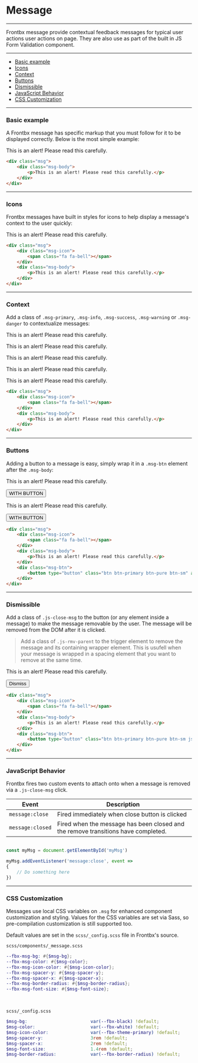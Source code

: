 # Message

---

Frontbx message provide contextual feedback messages for typical user actions user actions on page. They are also use as part of the built in JS Form Validation component.

---

*   [Basic example](#basic-example)
*   [Icons](#icons)
*   [Context](#context)
*   [Buttons](#buttons)
*   [Dismissible](#dismissible)
*   [JavaScript Behavior](#javaScript-behavior)
*   [CSS Customization](#css-customization)

---

### Basic example

A Frontbx message has specific markup that you must follow for it to be displayed correctly. Below is the most simple example:

<div class="fbx-snippet-demo">    
    <div class="msg">
        <div class="msg-body">
            <p>This is an alert! Please read this carefully.</p>
        </div>
    </div>
</div>

```html
<div class="msg">
    <div class="msg-body">
        <p>This is an alert! Please read this carefully.</p>
    </div>
</div>
```

---

### Icons

Frontbx messages have built in styles for icons to help display a message's context to the user quickly:

<div class="fbx-snippet-demo">    
    <div class="msg">
        <div class="msg-icon">
            <span class="fa fa-bell"></span>
        </div>
        <div class="msg-body">
            <p>This is an alert! Please read this carefully.</p>
        </div>
    </div>
</div>

```html
<div class="msg">
    <div class="msg-icon">
        <span class="fa fa-bell"></span>
    </div>
    <div class="msg-body">
        <p>This is an alert! Please read this carefully.</p>
    </div>
</div>
```

---

### Context

Add a class of `.msg-primary`, `.msg-info`, `.msg-success`, `.msg-warning` or `.msg-danger` to contextualize messages:

<div class="fbx-snippet-demo">    
    <div class="flex-row row-gaps-xs">
        <div class="msg">
            <div class="msg-icon">
                <span class="fa fa-bell"></span>
            </div>
            <div class="msg-body">
                <p>This is an alert! Please read this carefully.</p>
            </div>
        </div>
        <div class="msg msg-info">
            <div class="msg-icon">
                <span class="fa fa-bell"></span>
            </div>
            <div class="msg-body">
                <p>This is an alert! Please read this carefully.</p>
            </div>
        </div>
        <div class="msg msg-success">
            <div class="msg-icon">
                <span class="fa fa-check"></span>
            </div>
            <div class="msg-body">
                <p>This is an alert! Please read this carefully.</p>
            </div>
        </div>
        <div class="msg msg-warning">
            <div class="msg-icon">
                <span class="fa fa-triangle-exclamation"></span>
            </div>
            <div class="msg-body">
                <p>This is an alert! Please read this carefully.</p>
            </div>
        </div>
        <div class="msg msg-danger">
            <div class="msg-icon">
                <span class="fa fa-xmark"></span>
            </div>
            <div class="msg-body">
                <p>This is an alert! Please read this carefully.</p>
            </div>
        </div>
    </div>
</div>

```html
<div class="msg">
    <div class="msg-icon">
        <span class="fa fa-bell"></span>
    </div>
    <div class="msg-body">
        <p>This is an alert! Please read this carefully.</p>
    </div>
</div>
```

---

### Buttons

Adding a button to a message is easy, simply wrap it in a `.msg-btn` element after the `.msg-body`:

<div class="fbx-snippet-demo">    
    <div class="flex-row row-gaps-xs">
        <div class="msg">
            <div class="msg-icon">
                <span class="fa fa-bell"></span>
            </div>
            <div class="msg-body">
                <p>This is an alert! Please read this carefully.</p>
            </div>
            <div class="msg-btn">
                <button type="button" class="btn btn-primary btn-pure btn-sm" aria-label="Click me">WITH BUTTON</button>
            </div>
        </div>    
        <div class="msg msg-success">
            <div class="msg-icon">
                <span class="fa fa-check"></span>
            </div>
            <div class="msg-body">
                <p>This is an alert! Please read this carefully.</p>
            </div>
            <div class="msg-btn">
                <button type="button" class="btn btn-success btn-pure btn-sm" aria-label="Click me">WITH BUTTON</button>
            </div>
        </div>
    </div>
</div>

```html
<div class="msg">
    <div class="msg-icon">
        <span class="fa fa-bell"></span>
    </div>
    <div class="msg-body">
        <p>This is an alert! Please read this carefully.</p>
    </div>
    <div class="msg-btn">
        <button type="button" class="btn btn-primary btn-pure btn-sm" aria-label="Click me">WITH BUTTON</button>
    </div>
</div>
```

---

### Dismissible

Add a class of `.js-close-msg` to the button (or any element inside a message) to make the message removable by the user. The message will be removed from the DOM after it is clicked.

> Add a class of `.js-rmv-parent` to the trigger element to remove the message and its containing wrapper element. This is usufell when your message is wrapped in a spacing element that you want to remove at the same time.

<div class="fbx-snippet-demo">    
    <div class="row">
        <div class="msg">
            <div class="msg-icon">
                <span class="fa fa-bell"></span>
            </div>
            <div class="msg-body">
                <p>This is an alert! Please read this carefully.</p>
            </div>
            <div class="msg-btn">
                <button type="button" class="btn btn-primary btn-pure btn-sm js-close-msg js-rmv-parent" aria-label="Close">Dismiss</button>
            </div>
        </div>
    </div>
</div>

```html
<div class="msg">
    <div class="msg-icon">
        <span class="fa fa-bell"></span>
    </div>
    <div class="msg-body">
        <p>This is an alert! Please read this carefully.</p>
    </div>
    <div class="msg-btn">
        <button type="button" class="btn btn-primary btn-pure btn-sm js-close-msg js-rmv-parent" aria-label="Close">Dismiss</button>
    </div>
</div>
```

---

### JavaScript Behavior

Frontbx fires two custom events to attach onto when a message is removed via a `.js-close-msg` click.

| Event            | Description                                                                      | 
|------------------|----------------------------------------------------------------------------------|
| `message:close`  | Fired immediately when close button is clicked                                   |
| `message:closed` | Fired when the message has been closed and the remove transitions have completed.|


```javascript

const myMsg = document.getElementById('myMsg')

myMsg.addEventListener('message:close', event => 
{
    // Do something here  
})
```

---

### CSS Customization

Messages use local CSS variables on `.msg` for enhanced component customization and styling. Values for the CSS variables are set via Sass, so pre-compilation customization is still supported too.

Default values are set in the `scss/_config.scss` file in Frontbx's source.


```file-path
scss/components/_message.scss
```

```scss
--fbx-msg-bg: #{$msg-bg};
--fbx-msg-color: #{$msg-color};
--fbx-msg-icon-color: #{$msg-icon-color};
--fbx-msg-spacer-y: #{$msg-spacer-y};
--fbx-msg-spacer-x: #{$msg-spacer-x};
--fbx-msg-border-radius: #{$msg-border-radius};
--fbx-msg-font-size: #{$msg-font-size};
```

<br>

```file-path
scss/_config.scss
```

```scss
$msg-bg:                        var(--fbx-black) !default;
$msg-color:                     var(--fbx-white) !default;
$msg-icon-color:                var(--fbx-theme-primary) !default;
$msg-spacer-y:                  3rem !default;
$msg-spacer-x:                  2rem !default;
$msg-font-size:                 1.4rem !default;
$msg-border-radius:             var(--fbx-border-radius) !default;
```